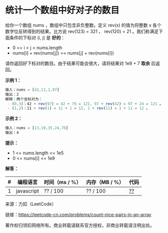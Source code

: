 # 统计一个数组中好对子的数目

给你一个数组 nums ，数组中只包含非负整数。定义 rev(x) 的值为将整数 x 各个数字位反转得到的结果。比方说 rev(123) = 321 ， rev(120) = 21 。我们称满足下面条件的下标对 (i, j) 是 **好的**：

- 0 <= i < j < nums.length
- nums[i] + rev(nums[j]) == nums[j] + rev(nums[i])

请你返回好下标对的数目。由于结果可能会很大，请将结果对 1e9 + 7 **取余** 后返回。

**示例 1：**

``` javascript
输入：nums = [42,11,1,97]
输出：2
解释：两个坐标对为：
 - (0,3)：42 + rev(97) = 42 + 79 = 121, 97 + rev(42) = 97 + 24 = 121 。
 - (1,2)：11 + rev(1) = 11 + 1 = 12, 1 + rev(11) = 1 + 11 = 12 。
```

**示例 2：**

``` javascript
输入：nums = [13,10,35,24,76]
输出：4
```

**提示：**

- 1 <= nums.length <= 1e5
- 0 <= nums[i] <= 1e9

**解答：**

**#**|**编程语言**|**时间（ms / %）**|**内存（MB / %）**|**代码**
--|--|--|--|--
1|javascript|?? / 100|?? / 100|[??](./javascript/ac_v1.js)

来源：力扣（LeetCode）

链接：https://leetcode-cn.com/problems/count-nice-pairs-in-an-array

著作权归领扣网络所有。商业转载请联系官方授权，非商业转载请注明出处。
